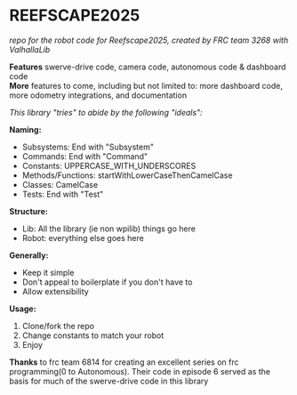# REEFSCAPE2025

*repo for the robot code for Reefscape2025, created by FRC team 3268 with ValhallaLib*

**Features** swerve-drive code, camera code, autonomous code & dashboard code    
**More** features to come, including but not limited to: more dashboard code, more odometry integrations, and documentation

*This library "tries" to abide by the following "ideals":*

**Naming:**
- Subsystems: End with "Subsystem"
- Commands: End with "Command"
- Constants: UPPERCASE_WITH_UNDERSCORES
- Methods/Functions: startWithLowerCaseThenCamelCase
- Classes: CamelCase
- Tests: End with "Test"

**Structure:**
- Lib: All the library (ie non wpilib) things go here
- Robot: everything else goes here

**Generally:**
- Keep it simple
- Don't appeal to boilerplate if you don't have to
- Allow extensibility

**Usage:**
1. Clone/fork the repo
2. Change constants to match your robot
3. Enjoy


**Thanks** to frc team 6814 for creating an excellent series on frc programming(0 to Autonomous). Their code in episode 6 served as the basis for much of the swerve-drive code in this library

